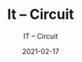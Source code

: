 ---
designer: "Endless Knot"
description: "Collection%3A%20Hand-Tufted%20Collection%0AColor%3A%20Magenta%0AMaterial%3A%20Wool%20%26%20Tencel"
image_primary: "img/CIT-244-600x750.jpg"
manufacturer: "Endless Knot"
href: "https://endlessknotrugs.com/product/circuit-magenta/"
subtitle: "IT – Circuit"
tags: 
  - "hand-tufted collection"
  - "magenta"
  - "wool & tencel"
  - "Endless Knot"
  - "Hand-Tufted Rugs"
title: "It – Circuit"
category: "hand-tufted-rugs"
slug: "/manufacturers/endless-knot/hand-tufted-rugs/endless-knot-it-circuit"
date: "2021-02-17"
---